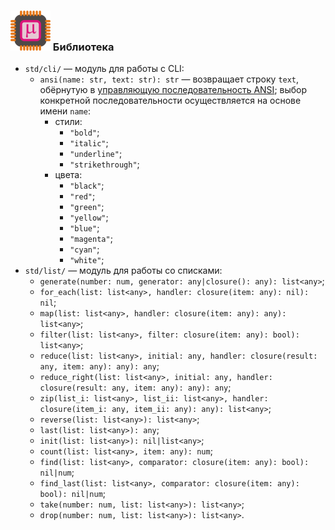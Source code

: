 ### ![](logo/logo.png) Библиотека

* `std/cli/` &mdash; модуль для работы с CLI:
	* `ansi(name: str, text: str): str` &mdash; возвращает строку `text`, обёрнутую в [управляющую последовательность ANSI](https://ru.wikipedia.org/wiki/Управляющие_последовательности_ANSI); выбор конкретной последовательности осуществляется на основе имени `name`:
		* стили:
			* `"bold"`;
			* `"italic"`;
			* `"underline"`;
			* `"strikethrough"`;
		* цвета:
			* `"black"`;
			* `"red"`;
			* `"green"`;
			* `"yellow"`;
			* `"blue"`;
			* `"magenta"`;
			* `"cyan"`;
			* `"white"`;
* `std/list/` &mdash; модуль для работы со списками:
	* `generate(number: num, generator: any|closure(): any): list<any>`;
	* `for_each(list: list<any>, handler: closure(item: any): nil): nil`;
	* `map(list: list<any>, handler: closure(item: any): any): list<any>`;
	* `filter(list: list<any>, filter: closure(item: any): bool): list<any>`;
	* `reduce(list: list<any>, initial: any, handler: closure(result: any, item: any): any): any`;
	* `reduce_right(list: list<any>, initial: any, handler: closure(result: any, item: any): any): any`;
	* `zip(list_i: list<any>, list_ii: list<any>, handler: closure(item_i: any, item_ii: any): any): list<any>`;
	* `reverse(list: list<any>): list<any>`;
	* `last(list: list<any>): any`;
	* `init(list: list<any>): nil|list<any>`;
	* `count(list: list<any>, item: any): num`;
	* `find(list: list<any>, comparator: closure(item: any): bool): nil|num`;
	* `find_last(list: list<any>, comparator: closure(item: any): bool): nil|num`;
	* `take(number: num, list: list<any>): list<any>`;
	* `drop(number: num, list: list<any>): list<any>`.
